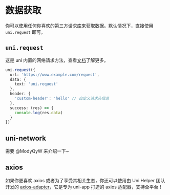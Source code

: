 # 数据获取

你可以使用任何你喜欢的第三方请求库来获取数据。默认情况下，直接使用 `uni.request` 即可。

## `uni.request`

这是 uni 内置的网络请求方法，查看[文档](https://uniapp.dcloud.net.cn/api/request/request.html#)了解更多。

```ts
uni.request({
  url: 'https://www.example.com/request',
  data: {
    text: 'uni.request'
  },
  header: {
    'custom-header': 'hello' // 自定义请求头信息
  },
  success: (res) => {
    console.log(res.data)
  }
})
```

## uni-network

需要 @ModyQyW 来介绍一下~

## axios

如果你更喜欢 axios 或者为了享受其相关生态，你还可以使用由 Uni Helper 团队开发的 [axios-adapter](https://github.com/uni-helper/axios-adapter)，它是专为 uni-app 打造的 axios 适配器，支持全平台！
